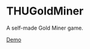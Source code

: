 # THUGoldMiner
A self-made Gold Miner game.

[Demo](https://github.com/TianhuaTao/THUGoldMiner/blob/master/demo.png?raw=true)
